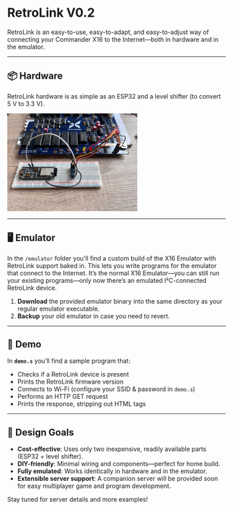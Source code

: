 # RetroLink V0.2

RetroLink is an easy-to-use, easy-to-adapt, and easy-to-adjust way of connecting your Commander X16 to the Internet—both in hardware and in the emulator.

---

## 📦 Hardware

RetroLink hardware is as simple as an ESP32 and a level shifter (to convert 5 V to 3.3 V).

<img src="/Images/hardware.jpg" width="300px" alt="RetroLink Hardware" />

---

## 🖥️ Emulator

In the `/emulator` folder you'll find a custom build of the X16 Emulator with RetroLink support baked in. This lets you write programs for the emulator that connect to the Internet. It’s the normal X16 Emulator—you can still run your existing programs—only now there’s an emulated I²C-connected RetroLink device.

1. **Download** the provided emulator binary into the same directory as your regular emulator executable.  
2. **Backup** your old emulator in case you need to revert.

---

## 🚀 Demo

In **`demo.s`** you’ll find a sample program that:

- Checks if a RetroLink device is present  
- Prints the RetroLink firmware version  
- Connects to Wi-Fi (configure your SSID & password in `demo.s`)  
- Performs an HTTP GET request  
- Prints the response, stripping out HTML tags  

---

## 🎯 Design Goals

- **Cost-effective**: Uses only two inexpensive, readily available parts (ESP32 + level shifter).  
- **DIY-friendly**: Minimal wiring and components—perfect for home build.  
- **Fully emulated**: Works identically in hardware and in the emulator.  
- **Extensible server support**: A companion server will be provided soon for easy multiplayer game and program development.

Stay tuned for server details and more examples!
